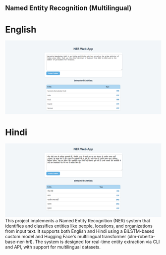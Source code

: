 ## Named Entity Recognition (Multilingual)
# English
![English NER Example](assets/english.png)
# Hindi
![Hindi NER Example](assets/hindi.png)
This project implements a Named Entity Recognition (NER) system that identifies and classifies entities like people, locations, and organizations from input text. It supports both English and Hindi using a BiLSTM-based custom model and Hugging Face's multilingual transformer (xlm-roberta-base-ner-hrl). The system is designed for real-time entity extraction via CLI and API, with support for multilingual datasets.
